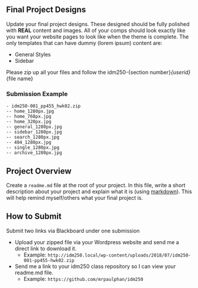 ## Final Project Designs

Update your final project designs. These designed should be fully polished with **REAL** content and images. All of your comps should look exactly like you want your website pages to look like when the theme is complete. The only templates that can have dummy (lorem ipsum) content are:
- General Styles
- Sidebar 

Please zip up all your files and follow the idm250-{section number}_{userid}_{file name}

### **Submission Example**
```
- idm250-001_pp455_hwk02.zip
-- home_1280px.jpg
-- home_768px.jpg
-- home_320px.jpg
-- general_1280px.jpg
-- sidebar_1280px.jpg
-- search_1280px.jpg
-- 404_1280px.jpg
-- single_1280px.jpg
-- archive_1280px.jpg
```

## Project Overview
Create a `readme.md` file at the root of your project. In this file, write a short description about your project and explain what it is (using [markdown](https://github.com/adam-p/markdown-here/wiki/Markdown-Cheatsheet)). This will help remind myself/others what your final project is. 


## How to Submit
Submit two links via Blackboard under one submission
- Upload your zipped file via your Wordpress website and send me a direct link to download it. 
    - Example: `http://idm250.local/wp-content/uploads/2018/07/idm250-001-pp455-hwk02.zip`
- Send me a link to your idm250 class repository so I can view your readme.md file. 
    - Example: `https://github.com/mrpaulphan/idm250`
